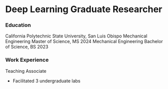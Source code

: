 # Deep Learning Graduate Researcher

### Education
California Polytechnic State University, San Luis Obispo
Mechanical Engineering Master of Science, MS 2024
Mechanical Engineering Bachelor of Science, BS 2023

### Work Experience
Teaching Associate 
- Facilitated 3 undergraduate labs

